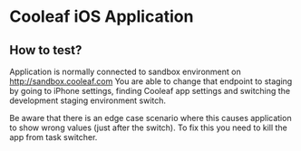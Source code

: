 Cooleaf iOS Application
=======================

How to test?
------------

Application is normally connected to sandbox environment on http://sandbox.cooleaf.com
You are able to change that endpoint to staging by going to iPhone settings, finding Cooleaf app settings and switching the development staging environment switch.

Be aware that there is an edge case scenario where this causes application to show wrong values (just after the switch). To fix this you need to kill the app from task switcher.


